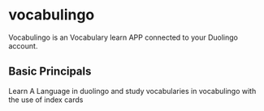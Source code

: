# vocabulingo

Vocabulingo is an Vocabulary learn APP connected to your Duolingo account.

## Basic Principals

Learn A Language in duolingo and study vocabularies in vocabulingo with the use of index cards
